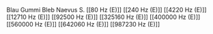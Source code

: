 Blau Gummi Bleb Naevus S.
[[80 Hz (E)]]
[[240 Hz (E)]]
[[4220 Hz (E)]]
[[12710 Hz (E)]]
[[92500 Hz (E)]]
[[325160 Hz (E)]]
[[400000 Hz (E)]]
[[560000 Hz (E)]]
[[642060 Hz (E)]]
[[987230 Hz (E)]]